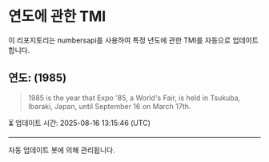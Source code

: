 
# 연도에 관한 TMI

이 리포지토리는 numbersapi를 사용하여 특정 년도에 관한 TMI를 자동으로 업데이트합니다.

## 연도: (1985)
> 1985 is the year that Expo '85, a World's Fair, is held in Tsukuba, Ibaraki, Japan, until September 16 on March 17th.

⏳ 업데이트 시간: 2025-08-16 13:15:46 (UTC)

---
자동 업데이트 봇에 의해 관리됩니다.
